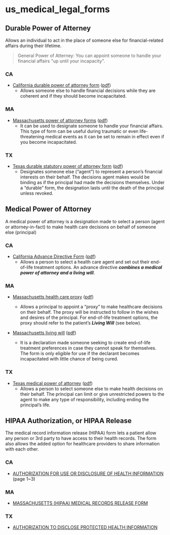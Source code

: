 # us_medical_legal_forms

## Durable Power of Atterney 
Allows an individual to act in the place of someone else for financial-related affairs during their lifetime.
> General Power of Atterney: You can appoint someone to handle your financial affairs "up until your incapacity".

### CA
- [California durable power of attorney form](https://eforms.com/power-of-attorney/ca/california-durable-power-of-attorney-form/) ([pdf](https://eforms.com/download/2015/09/California-Statutory-Durable-Power-of-Attorney-Form.pdf))
  - Allows someone else to handle financial decisions while they are coherent and if they should become incapacitated.

### MA
- [Massachusetts power of attorney forms](https://eforms.com/power-of-attorney/ma/) ([pdf](https://eforms.com/download/2015/10/Massachusetts-Durable-Financial-Power-of-Attorney-Form.pdf))
  - It can be used to designate someone to handle your financial affairs. This type of form can be useful during traumatic or even life-threatening medical events as it can be set to remain in effect even if you become incapacitated.

### TX
- [Texas durable statutory power of attorney form](https://eforms.com/power-of-attorney/tx/texas-durable-power-of-attorney/) ([pdf](https://eforms.com/download/2015/11/Texas-Statutory-Durable-Power-of-Attorney-Form.pdf))
  - Designates someone else (“agent”) to represent a person’s financial interests on their behalf. The decisions agent makes would be binding as if the principal had made the decisions themselves. Under a “durable” form, the designation lasts until the death of the principal unless revoked.



## Medical Power of Attorney
A medical power of attorney is a designation made to select a person (agent or attorney-in-fact) to make health care decisions on behalf of someone else (principal)

### CA
- [California Advance Directive Form](https://eforms.com/power-of-attorney/ca/california-advanced-health-care-directive/) ([pdf](https://eforms.com/images/2015/09/California-Advance-Health-Care-Directive-Form.pdf))
  - Allows a person to select a health care agent and set out their end-of-life treatment options.  An advance directive ***combines a medical power of attorney and a living will***.

### MA
- [Massachusetts health care proxy](https://eforms.com/power-of-attorney/ma/massachusetts-health-care-proxy/) ([pdf](https://eforms.com/download/2015/10/massachusetts-health-care-proxy.pdf))
  - Allows a principal to appoint a “proxy” to make healthcare decisions on their behalf. The proxy will be instructed to follow in the wishes and desires of the principal. For end-of-life treatment options, the proxy should refer to the patient’s ***Living Will*** (see below).
  
- [Massachusetts living will](https://eforms.com/living-will/massachusetts-living-will-form/) ([pdf](https://eforms.com/download/2016/02/massachusetts-living-will-form.pdf))
  - It is a declaration made someone seeking to create end-of-life treatment preferences in case they cannot speak for themselves. The form is only eligible for use if the declarant becomes incapacitated with little  chance of being cured. 

### TX
- [Texas medical power of attorney](https://eforms.com/power-of-attorney/tx/texas-medical-power-of-attorney/) ([pdf](https://eforms.com/download/2015/11/Texas-Durable-Power-of-Attorney-Form-for-Health-Care.pdf))
  - Allows a person to select someone else to make health decisions on their behalf. The principal can limit or give unrestricted powers to the agent to make any type of responsibility, including ending the principal’s life. 

## HIPAA Authorization, or HIPAA Release
The medical record information release (HIPAA) form lets a patient allow any person or 3rd party to have access to their health records. The form also allows the added option for healthcare providers to share information with each other.

### CA
- [AUTHORIZATION FOR USE OR DISCLOSURE OF HEALTH INFORMATION](https://eforms.com/images/2016/10/California-HIPAA-Medical-Release-Form.pdf) (page 1~3)

### MA
- [MASSACHUSETTS (HIPAA) MEDICAL RECORDS RELEASE FORM](https://eforms.com/images/2016/10/Massachuetts-HIPAA-Medical-Release-Form.pdf)

### TX
- [AUTHORIZATION TO DISCLOSE PROTECTED HEALTH INFORMATION](https://eforms.com/images/2017/09/Texas-HIPAA-Medical-Release-Form.pdf)
